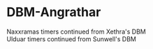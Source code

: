 # DBM-Angrathar
Naxxramas timers continued from Xethra's DBM  
Ulduar timers continued from Sunwell's DBM

